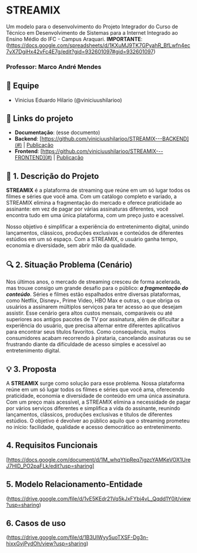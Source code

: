# STREAMIX
Um modelo para o desenvolvimento do Projeto Integrador do Curso de Técnico em Desenvolvimento de Sistemas para a Internet Integrado ao Ensino Médio do IFC - Campus Araquari. **IMPORTANTE**:
(https://docs.google.com/spreadsheets/d/1KXuMJ9TK7GPyahR_BfLwfn4ec7vX7DgiHx42vFc4E7g/edit?gid=932601097#gid=932601097)

### Professor: Marco André Mendes

## 👥 Equipe

- Vinicius Eduardo Hilario (@viniciuushilarioo)

## 🔗 Links do projeto

- **Documentação**: (esse documento)
- **Backend**: [https://github.com/viniciuushilarioo/STREAMIX---BACKEND](#) | [Publicação](#)
- **Frontend**: [https://github.com/viniciuushilarioo/STREAMIX---FRONTEND](#) | [Publicação](#)

## 📌 1. Descrição do Projeto

**STREAMIX** é a plataforma de streaming que reúne em um só lugar todos os filmes e séries que você ama. Com um catálogo completo e variado, a STREAMIX elimina a fragmentação do mercado e oferece praticidade ao assinante: em vez de pagar por várias assinaturas diferentes, você encontra tudo em uma única plataforma, com um preço justo e acessível.

Nosso objetivo é simplificar a experiência do entretenimento digital, unindo lançamentos, clássicos, produções exclusivas e conteúdos de diferentes estúdios em um só espaço. Com a STREAMIX, o usuário ganha tempo, economia e diversidade, sem abrir mão da qualidade.

## 🔍 2. Situação Problema (Cenário)

Nos últimos anos, o mercado de streaming cresceu de forma acelerada, mas trouxe consigo um grande desafio para o público: ***a fragmentação do conteúdo***. Séries e filmes estão espalhados entre diversas plataformas, como Netflix, Disney+, Prime Video, HBO Max e outras, o que obriga os usuários a assinarem múltiplos serviços para ter acesso ao que desejam assistir. Esse cenário gera altos custos mensais, comparáveis ou até superiores aos antigos pacotes de TV por assinatura, além de dificultar a experiência do usuário, que precisa alternar entre diferentes aplicativos para encontrar seus títulos favoritos. Como consequência, muitos consumidores acabam recorrendo à pirataria, cancelando assinaturas ou se frustrando diante da dificuldade de acesso simples e acessível ao entretenimento digital.

## 💡 3. Proposta

A **STREAMIX** surge como solução para esse problema. Nossa plataforma reúne em um só lugar todos os filmes e séries que você ama, oferecendo praticidade, economia e diversidade de conteúdo em uma única assinatura. Com um preço mais acessível, a STREAMIX elimina a necessidade de pagar por vários serviços diferentes e simplifica a vida do assinante, reunindo lançamentos, clássicos, produções exclusivas e títulos de diferentes estúdios. O objetivo é devolver ao público aquilo que o streaming prometeu no início: facilidade, qualidade e acesso democrático ao entretenimento.

  ## 4. Requisitos Funcionais

  [https://docs.google.com/document/d/1M_whqYtipReq7igzcYAMKeVOX1UreJ7HlD_PO2paFLk/edit?usp=sharing]

  ## 5. Modelo Relacionamento-Entidade

  (https://drive.google.com/file/d/1vE5KEdr21Vq5kJxFYbj4vL_Qqdd1Y0jt/view?usp=sharing)
  
  ## 6. Casos de uso
  
(https://drive.google.com/file/d/1B3UlWyy5uoTXSF-Dg3n-hixxGvjPydOh/view?usp=sharing)
